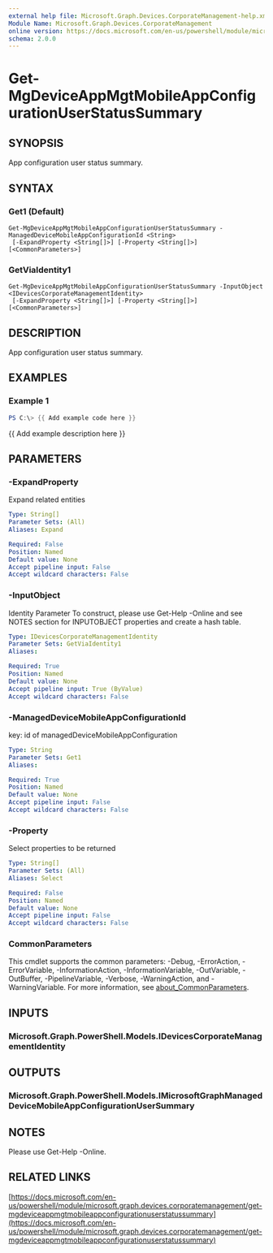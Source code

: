 ```yaml
---
external help file: Microsoft.Graph.Devices.CorporateManagement-help.xml
Module Name: Microsoft.Graph.Devices.CorporateManagement
online version: https://docs.microsoft.com/en-us/powershell/module/microsoft.graph.devices.corporatemanagement/get-mgdeviceappmgtmobileappconfigurationuserstatussummary
schema: 2.0.0
---
```


# Get-MgDeviceAppMgtMobileAppConfigurationUserStatusSummary

## SYNOPSIS
App configuration user status summary.

## SYNTAX

### Get1 (Default)
```
Get-MgDeviceAppMgtMobileAppConfigurationUserStatusSummary -ManagedDeviceMobileAppConfigurationId <String>
 [-ExpandProperty <String[]>] [-Property <String[]>] [<CommonParameters>]
```

### GetViaIdentity1
```
Get-MgDeviceAppMgtMobileAppConfigurationUserStatusSummary -InputObject <IDevicesCorporateManagementIdentity>
 [-ExpandProperty <String[]>] [-Property <String[]>] [<CommonParameters>]
```

## DESCRIPTION
App configuration user status summary.

## EXAMPLES

### Example 1
```powershell
PS C:\> {{ Add example code here }}
```

{{ Add example description here }}

## PARAMETERS

### -ExpandProperty
Expand related entities

```yaml
Type: String[]
Parameter Sets: (All)
Aliases: Expand

Required: False
Position: Named
Default value: None
Accept pipeline input: False
Accept wildcard characters: False
```

### -InputObject
Identity Parameter
To construct, please use Get-Help -Online and see NOTES section for INPUTOBJECT properties and create a hash table.

```yaml
Type: IDevicesCorporateManagementIdentity
Parameter Sets: GetViaIdentity1
Aliases:

Required: True
Position: Named
Default value: None
Accept pipeline input: True (ByValue)
Accept wildcard characters: False
```

### -ManagedDeviceMobileAppConfigurationId
key: id of managedDeviceMobileAppConfiguration

```yaml
Type: String
Parameter Sets: Get1
Aliases:

Required: True
Position: Named
Default value: None
Accept pipeline input: False
Accept wildcard characters: False
```

### -Property
Select properties to be returned

```yaml
Type: String[]
Parameter Sets: (All)
Aliases: Select

Required: False
Position: Named
Default value: None
Accept pipeline input: False
Accept wildcard characters: False
```

### CommonParameters
This cmdlet supports the common parameters: -Debug, -ErrorAction, -ErrorVariable, -InformationAction, -InformationVariable, -OutVariable, -OutBuffer, -PipelineVariable, -Verbose, -WarningAction, and -WarningVariable. For more information, see [about_CommonParameters](http://go.microsoft.com/fwlink/?LinkID=113216).

## INPUTS

### Microsoft.Graph.PowerShell.Models.IDevicesCorporateManagementIdentity
## OUTPUTS

### Microsoft.Graph.PowerShell.Models.IMicrosoftGraphManagedDeviceMobileAppConfigurationUserSummary
## NOTES
Please use Get-Help -Online.

## RELATED LINKS

[https://docs.microsoft.com/en-us/powershell/module/microsoft.graph.devices.corporatemanagement/get-mgdeviceappmgtmobileappconfigurationuserstatussummary](https://docs.microsoft.com/en-us/powershell/module/microsoft.graph.devices.corporatemanagement/get-mgdeviceappmgtmobileappconfigurationuserstatussummary)

